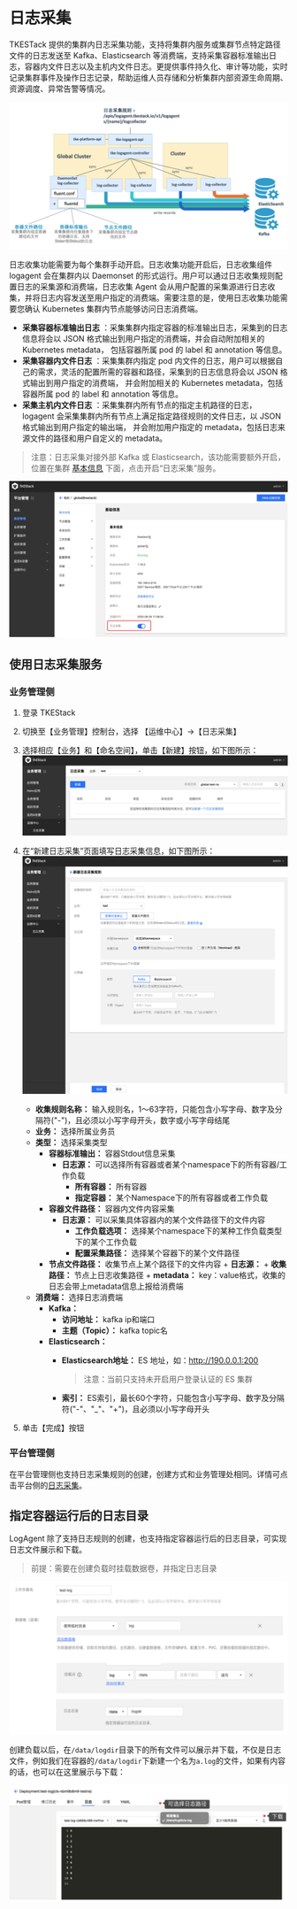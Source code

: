 # 日志采集

TKESTack 提供的集群内日志采集功能，支持将集群内服务或集群节点特定路径文件的日志发送至 Kafka、Elasticsearch 等消费端，支持采集容器标准输出日志，容器内文件日志以及主机内文件日志。更提供事件持久化、审计等功能，实时记录集群事件及操作日志记录，帮助运维人员存储和分析集群内部资源生命周期、资源调度、异常告警等情况。

![img](../../../../../images/1588923740_58_w2532_h1342.png)

日志收集功能需要为每个集群手动开启。日志收集功能开启后，日志收集组件 logagent 会在集群内以 Daemonset 的形式运行。用户可以通过日志收集规则配置日志的采集源和消费端，日志收集 Agent 会从用户配置的采集源进行日志收集，并将日志内容发送至用户指定的消费端。需要注意的是，使用日志收集功能需要您确认 Kubernetes 集群内节点能够访问日志消费端。

- **采集容器标准输出日志** ：采集集群内指定容器的标准输出日志，采集到的日志信息将会以 JSON 格式输出到用户指定的消费端，并会自动附加相关的 Kubernetes metadata， 包括容器所属 pod 的 label 和 annotation 等信息。
- **采集容器内文件日志** ：采集集群内指定 pod 内文件的日志，用户可以根据自己的需求，灵活的配置所需的容器和路径，采集到的日志信息将会以 JSON 格式输出到用户指定的消费端， 并会附加相关的 Kubernetes metadata，包括容器所属 pod 的 label 和 annotation 等信息。
- **采集主机内文件日志** ：采集集群内所有节点的指定主机路径的日志，logagent 会采集集群内所有节点上满足指定路径规则的文件日志，以 JSON 格式输出到用户指定的输出端， 并会附加用户指定的 metadata，包括日志来源文件的路径和用户自定义的 metadata。

> 注意：日志采集对接外部 Kafka 或 Elasticsearch，该功能需要额外开启，位置在集群 [基本信息](../../platform/cluster.md#基本信息) 下面，点击开启“日志采集”服务。

![image-20200831170408797](../../../../../images/image-20200831170408797.png)

## 使用日志采集服务

### 业务管理侧

  1. 登录 TKEStack
  2. 切换至【业务管理】控制台，选择 【运维中心】->【日志采集】
  3. 选择相应【业务】和【命名空间】，单击【新建】按钮，如下图所示：
     ![新建日志采集按钮](../../../../../images/logcollector.png)
  4. 在“新建日志采集”页面填写日志采集信息，如下图所示：
     ![新建日志采集](../../../../../images/lognew.png)
     
     + **收集规则名称：** 输入规则名，1～63字符，只能包含小写字母、数字及分隔符("-")，且必须以小写字母开头，数字或小写字母结尾
     + **业务：** 选择所属业务员
     + **类型：** 选择采集类型
       + **容器标准输出：** 容器Stdout信息采集
         + **日志源：** 可以选择所有容器或者某个namespace下的所有容器/工作负载
           + **所有容器：** 所有容器
           + **指定容器：** 某个Namespace下的所有容器或者工作负载
       + **容器文件路径：** 容器内文件内容采集
         + **日志源：** 可以采集具体容器内的某个文件路径下的文件内容
           + **工作负载选项：** 选择某个namespace下的某种工作负载类型下的某个工作负载
           + **配置采集路径：** 选择某个容器下的某个文件路径
       + **节点文件路径：**  收集节点上某个路径下的文件内容
             + **日志源：** 
               + **收集路径：** 节点上日志收集路径
               + **metadata：** key：value格式，收集的日志会带上metadata信息上报给消费端
     + **消费端：** 选择日志消费端
       + **Kafka：** 
         + **访问地址：** kafka ip和端口
         + **主题（Topic）：** kafka topic名
       + **Elasticsearch：** 
         + **Elasticsearch地址：** ES 地址，如：http://190.0.0.1:200
         
           > 注意：当前只支持未开启用户登录认证的 ES 集群
         
         + **索引：** ES索引，最长60个字符，只能包含小写字母、数字及分隔符("-"、"_"、"+")，且必须以小写字母开头
  5. 单击【完成】按钮

### 平台管理侧

在平台管理侧也支持日志采集规则的创建，创建方式和业务管理处相同。详情可点击平台侧的[日志采集](../../platform/operation/log.md)。

## 指定容器运行后的日志目录

LogAgent 除了支持日志规则的创建，也支持指定容器运行后的日志目录，可实现日志文件展示和下载。

> 前提：需要在创建负载时挂载数据卷，并指定日志目录

![image-20200925174221012](../../../../../images/QQ20200925-174400@2x.png)

创建负载以后，在`/data/logdir`目录下的所有文件可以展示并下载，不仅是日志文件，例如我们在容器的`/data/logdir`下新建一个名为`a.log`的文件，如果有内容的话，也可以在这里展示与下载：

![image-20200925174221012](../../../../../images/QQ20200925-174435@2x.png)